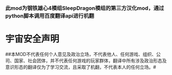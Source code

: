 ### 此mod为钢铁雄心4模组SleepDragon模组的第三方汉化mod，通过python脚本调用百度翻译api进行机翻  
# 宇宙安全声明  
##本MOD不代表任何个人意见及政治立场，不代表他人、任何游戏、组织、公司、国家、社会团体，并不代表任何游戏的玩家群体，翻译中所有涉及政治形态及意识形态的翻译仅为了学习交流，且采取了机翻，不代表本人的任何立场。#
